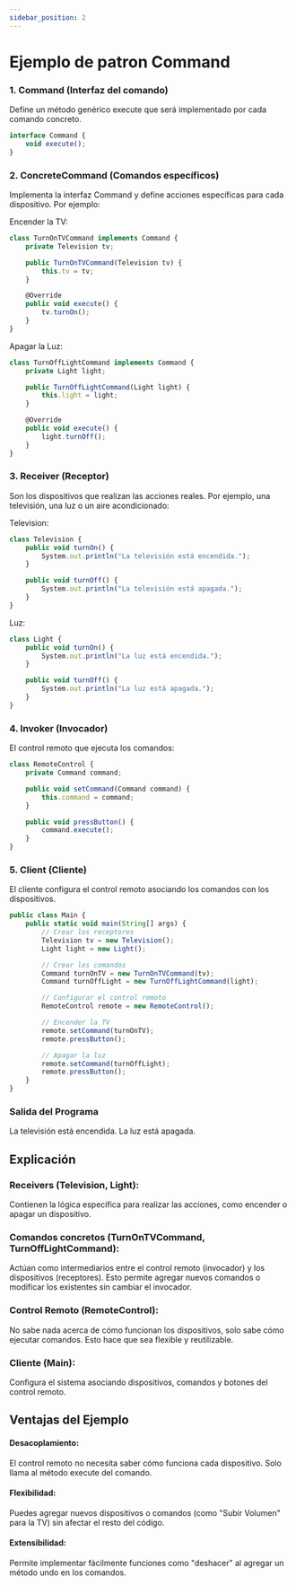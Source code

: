 ```yaml
---
sidebar_position: 2
---
```


# Ejemplo de patron Command

### 1. Command (Interfaz del comando)
Define un método genérico execute que será implementado por cada comando concreto.

```js title="ejemplo.js"
interface Command {
    void execute();
}
```

### 2. ConcreteCommand (Comandos específicos)
Implementa la interfaz Command y define acciones específicas para cada dispositivo. Por ejemplo:

Encender la TV:
```js title="ejemplo.js"
class TurnOnTVCommand implements Command {
    private Television tv;

    public TurnOnTVCommand(Television tv) {
        this.tv = tv;
    }

    @Override
    public void execute() {
        tv.turnOn();
    }
}
```

Apagar la Luz:
```js title="ejemplo.js"
class TurnOffLightCommand implements Command {
    private Light light;

    public TurnOffLightCommand(Light light) {
        this.light = light;
    }

    @Override
    public void execute() {
        light.turnOff();
    }
}
```
### 3. Receiver (Receptor)
Son los dispositivos que realizan las acciones reales. Por ejemplo, una televisión, una luz o un aire acondicionado:

Television:
```js title="ejemplo.js"
class Television {
    public void turnOn() {
        System.out.println("La televisión está encendida.");
    }

    public void turnOff() {
        System.out.println("La televisión está apagada.");
    }
}
```
Luz:
```js title="ejemplo.js"
class Light {
    public void turnOn() {
        System.out.println("La luz está encendida.");
    }

    public void turnOff() {
        System.out.println("La luz está apagada.");
    }
}
```
### 4. Invoker (Invocador)
El control remoto que ejecuta los comandos:
```js title="ejemplo.js"
class RemoteControl {
    private Command command;

    public void setCommand(Command command) {
        this.command = command;
    }

    public void pressButton() {
        command.execute();
    }
}
```
### 5. Client (Cliente)
El cliente configura el control remoto asociando los comandos con los dispositivos.
```js title="ejemplo.js"
public class Main {
    public static void main(String[] args) {
        // Crear los receptores
        Television tv = new Television();
        Light light = new Light();

        // Crear los comandos
        Command turnOnTV = new TurnOnTVCommand(tv);
        Command turnOffLight = new TurnOffLightCommand(light);

        // Configurar el control remoto
        RemoteControl remote = new RemoteControl();

        // Encender la TV
        remote.setCommand(turnOnTV);
        remote.pressButton();

        // Apagar la luz
        remote.setCommand(turnOffLight);
        remote.pressButton();
    }
}
```
### Salida del Programa
La televisión está encendida.
La luz está apagada.

## Explicación
### Receivers (Television, Light):

Contienen la lógica específica para realizar las acciones, como encender o apagar un dispositivo.
### Comandos concretos (TurnOnTVCommand, TurnOffLightCommand):

Actúan como intermediarios entre el control remoto (invocador) y los dispositivos (receptores). Esto permite agregar nuevos comandos o modificar los existentes sin cambiar el invocador.
### Control Remoto (RemoteControl):

No sabe nada acerca de cómo funcionan los dispositivos, solo sabe cómo ejecutar comandos. Esto hace que sea flexible y reutilizable.
### Cliente (Main):

Configura el sistema asociando dispositivos, comandos y botones del control remoto.

## Ventajas del Ejemplo

#### Desacoplamiento: 
El control remoto no necesita saber cómo funciona cada dispositivo. Solo llama al método execute del comando.
#### Flexibilidad:
Puedes agregar nuevos dispositivos o comandos (como "Subir Volumen" para la TV) sin afectar el resto del código.
#### Extensibilidad: 
Permite implementar fácilmente funciones como "deshacer" al agregar un método undo en los comandos.